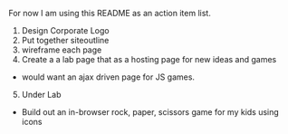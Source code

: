 For now I am using this README as an action item list.

1. Design Corporate Logo
2. Put together siteoutline
3. wireframe each page
4. Create a a lab page that as a hosting page for new ideas and games
  - would want an ajax driven page for JS games.
5. Under Lab
  - Build out an in-browser rock, paper, scissors game for my kids using icons
